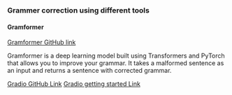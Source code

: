 ### Grammer correction using different tools

#### Gramformer

[Gramformer GitHub link](https://github.com/PrithivirajDamodaran/Gramformer)

Gramformer is a deep learning model built using Transformers and PyTorch that allows you to improve your grammar. It takes a malformed sentence as an input and returns a sentence with corrected grammar.

[Gradio GitHub Link](https://github.com/gradio-app/gradio)
[Gradio getting started Link](https://gradio.app/getting_started) 
